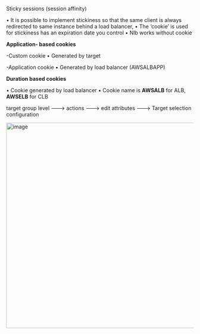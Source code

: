 Sticky sessions (session affinity)

•	It is possible to implement stickiness so that the same client is always redirected to same instance behind a load balancer,
•	The ‘cookie’ is used for stickiness has an expiration date you control 
•	Nlb works without cookie


**Application- based cookies**

-Custom cookie
•	Generated by target

-Application cookie
•	Generated by load balancer (AWSALBAPP)

**Duration based cookies**

•	Cookie generated by load balancer
•	Cookie name is **AWSALB** for ALB, **AWSELB** for CLB

target group level ---> actions ---> edit attributes ---> Target selection configuration

<img width="882" height="553" alt="image" src="https://github.com/user-attachments/assets/8678f8c8-557e-47fa-8427-ace68a01c285" />
